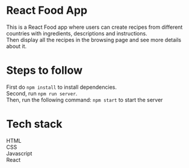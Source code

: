 # React Food App

This is a React Food app where users can create recipes from different countries with ingredients, descriptions and instructions.</br>
Then display all the recipes in the browsing page and see more details about it.

# Steps to follow

First do <code>npm install</code> to install dependencies.</br>
Second, run <code>npm run server</code>.</br>
Then, run the following command: <code>npm start</code> to start the server

# Tech stack

HTML</br>
CSS</br>
Javascript</br>
React</br>

